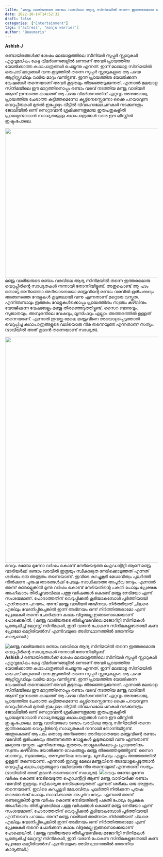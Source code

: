 ```yaml
---
title: "മഞ്ജു വാരിയരുടെ രണ്ടാം വരവിലെ ആദ്യ സിനിമയിൽ തന്നെ ഇത്തരമൊരു വെറുപ്പീരിന്റെ സാധ്യതകൾ നന്നായി തോന്നിയിട്ടുണ്ട്"
date: 2022-10-14T14:52:32
draft: false
categories: ["Entertainment"]
tags: ['actress', 'manju warrier']
author: "Beaumaris"
---
```


<strong>Ashish J</strong>

രണ്ടായിരങ്ങൾക്ക് ശേഷം മലയാളത്തിലെ സീനിയർ സൂപ്പർ സ്റ്റാറുകൾ ഏറ്റവുമധികം കേട്ട വിമർശനങ്ങളിൽ ഒന്നാണ് അവർ പ്രായത്തിനു യോജിക്കാത്ത കഥാപാത്രങ്ങൾ ചെയ്യുന്നു എന്നത്. ഇന്ന് മലയാള സിനിമയിൽ ഒരുപാട് മാറ്റങ്ങൾ വന്ന കൂട്ടത്തിൽ തന്നെ സൂപ്പർ സ്റ്റാറുകളുടെ ആ പഴയ ആറ്റിറ്റ്യൂഡിലും വലിയ മാറ്റം വന്നിട്ടുണ്ട്. ഇന്ന് പ്രായത്തിനു യോജിക്കുന്ന വേഷങ്ങൾ തന്നെയാണ് അവർ കൂടുതലും തിരഞ്ഞെടുക്കുന്നത്. എന്നാൽ മലയാള സിനിമയിലെ ഈ മാറ്റത്തിനൊപ്പം രണ്ടാം വരവ് നടത്തിയ മഞ്ജു വാരിയർ ആണ് ഇന്നത്തെ കാലത്ത് ആ പഴയ വിമർശനത്തിന് ഏറ്റവും അനുയോജ്യ. പ്രായത്തിനു ചേരാത്ത കുട്ടിത്തമെന്നോ ക്യൂട്ട്നെസ്സെന്നോ ഒക്കെ പറയാവുന്ന വെറുപ്പീരുകൾ മുതൽ ഇപ്പോഴും വീട്ടിൽ വിവാഹാലോചനകൾ നടക്കുന്നതും ജോലിയിൽ ഒന്ന് സെറ്റാവാൻ ശ്രമിക്കുന്നതുമായ ഇരുപതുകളിൽ പ്രായമുണ്ടാവാൻ സാധ്യതയുള്ള കഥാപാത്രങ്ങൾ വരെ ഈ ലിസ്റ്റിൽ ഇഷ്ടംപോലെ.

<img class="wp-image-354678 aligncenter" src="https://cdn.boolokam.com/articles/2022/10/Manju-warrier-2.webp" alt="" width="887" height="493" />മഞ്ജു വാരിയരുടെ രണ്ടാം വരവിലെ ആദ്യ സിനിമയിൽ തന്നെ ഇത്തരമൊരു വെറുപ്പീരിന്റെ സാധ്യതകൾ നന്നായി തോന്നിയിട്ടുണ്ട്. അതുകൊണ്ട് ആ പടം തൊട്ടേ അറിഞ്ഞൊ അറിയാതെയോ മഞ്ജുവിന്റെ രണ്ടാം വരവിൽ ഭൂരിപക്ഷവും അങ്ങനത്തെ റോളുകൾ കൂടുതലായി വന്നു എന്നതാണ് മറ്റൊരു വസ്തുത. എന്നിരുന്നാലും ഇത്തരം റോളുകൾക്കൊപ്പം പ്രായത്തിനും സ്വന്തം കഴിവിനും യോജിക്കുന്ന വേഷങ്ങളും മഞ്ജു തിരഞ്ഞെടുത്തിട്ടുണ്ട്. സൈറ ബാനുവും, സുജാതയും, അസുരനിലെ വേഷവും, ലൂസിഫറും എല്ലാം അത്തരത്തിൽ ഉള്ളത് തന്നെയാണ്. എന്നാൽ ഇവയ്ക്കു മേലെ മഞ്ജുവിനെ അടയാളപ്പെടുത്താൻ വെറുപ്പിച്ച കഥാപാത്രങ്ങളുടെ വലിയൊരു നിര തന്നെയുണ്ട് എന്നതാണ് സത്യം. (ഭാവിയിൽ അത് കൂടാൻ തന്നെയാണ് സാധ്യത).

<img class="wp-image-354679 aligncenter" src="https://cdn.boolokam.com/articles/2022/10/91171239.webp" alt="" width="992" height="744" />വെറും രണ്ടോ മൂന്നോ വർഷം കൊണ്ട് നേടിയെടുത്ത ഐഡന്റിറ്റി ആണ് മഞ്ജു വാരിയർക്ക് രണ്ടാം വരവിൽ ഇത്രയും സ്വീകാര്യത നേടിക്കൊടുത്തത് എന്നത് ശരിക്കും ഒരു അത്ഭുതം തന്നെയാണ്. ഇവിടെ കുറച്ചുകൂടി മേധാവിത്വം പുലർത്തി നിൽക്കുന്ന പുരുഷ താരങ്ങൾക്ക് പോലും സാധിക്കാത്ത അപൂർവ നേട്ടം. എന്നാൽ അന്ന് രണ്ടല്ലെങ്കിൽ മൂന്നു വർഷം കൊണ്ട് നേടിയതിന്റെ പകുതി പോലും പ്രേക്ഷക അംഗീകാരം തിരിച്ചുവരവിലെ പത്തു വർഷങ്ങൾ കൊണ്ട് മഞ്ജു നേടിയോ എന്ന് സംശയമാണ്. പോരാത്തതിന് വെറുപ്പിക്കൽ കൂടിയാകുമ്പോൾ പൂർത്തിയായി എന്ന്തന്നെ പറയാം. അന്ന് മഞ്ജു വാരിയർ അഭിനയം നിർത്തിയത് ചിലരെ എങ്കിലും വേദനിപ്പിച്ചെങ്കിൽ ഇന്ന് അഭിനയം ഒന്ന് നിർത്തിത്തരാമോ എന്ന് പ്രേക്ഷകർ തന്നെ ചോദിക്കുന്ന കാലം വിദൂരമല്ല ഇങ്ങനൊക്കെയാണ് പോക്കെങ്കിൽ.
( മഞ്ജു വാരിയരുടെ തിരിച്ചുവരവിലെ മജോറിറ്റി സിനിമകൾ പ്രത്യേകിച്ച് ലേറ്റസ്റ്റ് സിനിമകൾ, ഇനി വരാൻ പോകുന്ന സിനിമകളുടേതായി കണ്ട പ്രോമോ മെറ്റീരിയൽസ് എന്നിവയുടെ അടിസ്ഥാനത്തിൽ തോന്നിയ കാര്യങ്ങൾ.)


![മഞ്ജു വാരിയരുടെ രണ്ടാം വരവിലെ ആദ്യ സിനിമയിൽ തന്നെ ഇത്തരമൊരു വെറുപ്പീരിന്റെ സാധ്യതകൾ നന്നായി തോന്നിയിട്ടുണ്ട്](https://cdn.boolokam.com/articles/2022/10/Manju-warrier-2.webp)**Ashish J** രണ്ടായിരങ്ങൾക്ക് ശേഷം മലയാളത്തിലെ സീനിയർ സൂപ്പർ സ്റ്റാറുകൾ ഏറ്റവുമധികം കേട്ട വിമർശനങ്ങളിൽ ഒന്നാണ് അവർ പ്രായത്തിനു യോജിക്കാത്ത കഥാപാത്രങ്ങൾ ചെയ്യുന്നു എന്നത്. ഇന്ന് മലയാള സിനിമയിൽ ഒരുപാട് മാറ്റങ്ങൾ വന്ന കൂട്ടത്തിൽ തന്നെ സൂപ്പർ സ്റ്റാറുകളുടെ ആ പഴയ ആറ്റിറ്റ്യൂഡിലും വലിയ മാറ്റം വന്നിട്ടുണ്ട്. ഇന്ന് പ്രായത്തിനു യോജിക്കുന്ന വേഷങ്ങൾ തന്നെയാണ് അവർ കൂടുതലും തിരഞ്ഞെടുക്കുന്നത്. എന്നാൽ മലയാള സിനിമയിലെ ഈ മാറ്റത്തിനൊപ്പം രണ്ടാം വരവ് നടത്തിയ മഞ്ജു വാരിയർ ആണ് ഇന്നത്തെ കാലത്ത് ആ പഴയ വിമർശനത്തിന് ഏറ്റവും അനുയോജ്യ. പ്രായത്തിനു ചേരാത്ത കുട്ടിത്തമെന്നോ ക്യൂട്ട്നെസ്സെന്നോ ഒക്കെ പറയാവുന്ന വെറുപ്പീരുകൾ മുതൽ ഇപ്പോഴും വീട്ടിൽ വിവാഹാലോചനകൾ നടക്കുന്നതും ജോലിയിൽ ഒന്ന് സെറ്റാവാൻ ശ്രമിക്കുന്നതുമായ ഇരുപതുകളിൽ പ്രായമുണ്ടാവാൻ സാധ്യതയുള്ള കഥാപാത്രങ്ങൾ വരെ ഈ ലിസ്റ്റിൽ ഇഷ്ടംപോലെ. മഞ്ജു വാരിയരുടെ രണ്ടാം വരവിലെ ആദ്യ സിനിമയിൽ തന്നെ ഇത്തരമൊരു വെറുപ്പീരിന്റെ സാധ്യതകൾ നന്നായി തോന്നിയിട്ടുണ്ട്. അതുകൊണ്ട് ആ പടം തൊട്ടേ അറിഞ്ഞൊ അറിയാതെയോ മഞ്ജുവിന്റെ രണ്ടാം വരവിൽ ഭൂരിപക്ഷവും അങ്ങനത്തെ റോളുകൾ കൂടുതലായി വന്നു എന്നതാണ് മറ്റൊരു വസ്തുത. എന്നിരുന്നാലും ഇത്തരം റോളുകൾക്കൊപ്പം പ്രായത്തിനും സ്വന്തം കഴിവിനും യോജിക്കുന്ന വേഷങ്ങളും മഞ്ജു തിരഞ്ഞെടുത്തിട്ടുണ്ട്. സൈറ ബാനുവും, സുജാതയും, അസുരനിലെ വേഷവും, ലൂസിഫറും എല്ലാം അത്തരത്തിൽ ഉള്ളത് തന്നെയാണ്. എന്നാൽ ഇവയ്ക്കു മേലെ മഞ്ജുവിനെ അടയാളപ്പെടുത്താൻ വെറുപ്പിച്ച കഥാപാത്രങ്ങളുടെ വലിയൊരു നിര തന്നെയുണ്ട് എന്നതാണ് സത്യം. (ഭാവിയിൽ അത് കൂടാൻ തന്നെയാണ് സാധ്യത). ![](https://cdn.boolokam.com/articles/2022/10/91171239.webp)വെറും രണ്ടോ മൂന്നോ വർഷം കൊണ്ട് നേടിയെടുത്ത ഐഡന്റിറ്റി ആണ് മഞ്ജു വാരിയർക്ക് രണ്ടാം വരവിൽ ഇത്രയും സ്വീകാര്യത നേടിക്കൊടുത്തത് എന്നത് ശരിക്കും ഒരു അത്ഭുതം തന്നെയാണ്. ഇവിടെ കുറച്ചുകൂടി മേധാവിത്വം പുലർത്തി നിൽക്കുന്ന പുരുഷ താരങ്ങൾക്ക് പോലും സാധിക്കാത്ത അപൂർവ നേട്ടം. എന്നാൽ അന്ന് രണ്ടല്ലെങ്കിൽ മൂന്നു വർഷം കൊണ്ട് നേടിയതിന്റെ പകുതി പോലും പ്രേക്ഷക അംഗീകാരം തിരിച്ചുവരവിലെ പത്തു വർഷങ്ങൾ കൊണ്ട് മഞ്ജു നേടിയോ എന്ന് സംശയമാണ്. പോരാത്തതിന് വെറുപ്പിക്കൽ കൂടിയാകുമ്പോൾ പൂർത്തിയായി എന്ന്തന്നെ പറയാം. അന്ന് മഞ്ജു വാരിയർ അഭിനയം നിർത്തിയത് ചിലരെ എങ്കിലും വേദനിപ്പിച്ചെങ്കിൽ ഇന്ന് അഭിനയം ഒന്ന് നിർത്തിത്തരാമോ എന്ന് പ്രേക്ഷകർ തന്നെ ചോദിക്കുന്ന കാലം വിദൂരമല്ല ഇങ്ങനൊക്കെയാണ് പോക്കെങ്കിൽ. ( മഞ്ജു വാരിയരുടെ തിരിച്ചുവരവിലെ മജോറിറ്റി സിനിമകൾ പ്രത്യേകിച്ച് ലേറ്റസ്റ്റ് സിനിമകൾ, ഇനി വരാൻ പോകുന്ന സിനിമകളുടേതായി കണ്ട പ്രോമോ മെറ്റീരിയൽസ് എന്നിവയുടെ അടിസ്ഥാനത്തിൽ തോന്നിയ കാര്യങ്ങൾ.)
